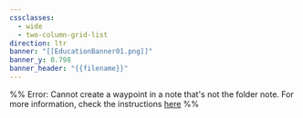 ```yaml
---
cssclasses:
  - wide
  - two-column-grid-list
direction: ltr
banner: "[[EducationBanner01.png]]"
banner_y: 0.798
banner_header: "{{filename}}"
---
```

%% Error: Cannot create a waypoint in a note that's not the folder note. For more information, check the instructions [here](https://github.com/IdreesInc/Waypoint) %%
